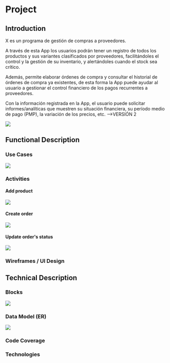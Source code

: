 # Project

## Introduction

X es un programa de gestión de compras a proveedores.

A través de esta App los usuarios podrán tener un registro de todos los productos y sus variantes clasificados por proveedores, facilitándoles el control y la gestión de su inventario, y alertándoles cuando el stock sea crítico.

Además, permite elaborar órdenes de compra y consultar el historial de órdenes de compra ya existentes, de esta forma  la App puede ayudar al usuario a gestionar el control financiero de los pagos recurrentes a proveedores.

Con la información registrada en la App, el usuario puede solicitar informes/analíticas que muestren su situación financiera, su período medio de pago (PMP),  la variación de los precios,  etc. —>VERSIÓN 2

![](https://media2.giphy.com/media/fRhSHzQ4NXOdrHIZJd/giphy.gif?)

## Functional Description

### Use Cases
![](images/use-cases.jpg)

### Activities

#### Add product

![](images/add-product-activity.jpg)

#### Create order

![](images/create-order-activity.jpg)

#### Update order's status

![](images/update-status-order-activity.jpg)

### Wireframes / UI Design 

## Technical Description

### Blocks

![](images/blocks.jpg)

### Data Model (ER)

![](images//data-model.jpg)

### Code Coverage

### Technologies
